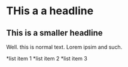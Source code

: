 # THis a a headline

## This is a smaller headline

Well. this is normal text. Lorem ipsim and such.

*list item 1
*list item 2
*list item 3

